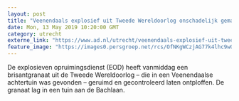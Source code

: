 ```yaml
---
layout: post
title: "Veenendaals explosief uit Tweede Wereldoorlog onschadelijk gemaakt"
date: Mon, 13 May 2019 10:20:00 GMT
category: utrecht
externe_link: "https://www.ad.nl/utrecht/veenendaals-explosief-uit-tweede-wereldoorlog-onschadelijk-gemaakt~a3b53a24/"
feature_image: "https://images0.persgroep.net/rcs/OfNKgWCzjAG77k4lhc9wQcv0_u8/diocontent/147762523/_fitwidth/400/?appId=21791a8992982cd8da851550a453bd7f&quality=0.7"
---
```


De explosieven opruimingsdienst (EOD) heeft vanmiddag een brisantgranaat uit de Tweede Wereldoorlog – die in een Veenendaalse achtertuin was gevonden – geruimd en gecontroleerd laten ontploffen. De granaat lag in een tuin aan de Bachlaan.
